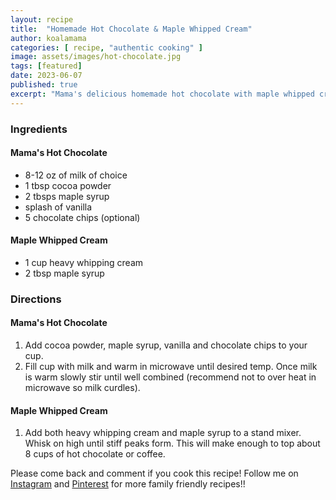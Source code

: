 ```yaml
---
layout: recipe
title:  "Homemade Hot Chocolate & Maple Whipped Cream"
author: koalamama
categories: [ recipe, "authentic cooking" ]
image: assets/images/hot-chocolate.jpg
tags: [featured]
date: 2023-06-07
published: true
excerpt: "Mama's delicious homemade hot chocolate with maple whipped cream using high-quality ingredients."
---
```




### Ingredients

#### Mama's Hot Chocolate
- 8-12 oz of milk of choice
- 1 tbsp cocoa powder
- 2 tbsps maple syrup
- splash of vanilla
- 5 chocolate chips (optional)

#### Maple Whipped Cream
- 1 cup heavy whipping cream
- 2 tbsp maple syrup


### Directions

#### Mama's Hot Chocolate

1. Add cocoa powder, maple syrup, vanilla and chocolate chips to your cup.
2. Fill cup with milk and warm in microwave until desired temp. Once milk is warm slowly stir until well combined (recommend not to over heat in microwave so milk curdles).

#### Maple Whipped Cream

1. Add both heavy whipping cream and maple syrup to a stand mixer. Whisk on high until stiff peaks form.  This will make enough to top about 8 cups of hot chocolate or coffee.

Please come back and comment if you cook this recipe! Follow me on <a target="_blank" href="{{site.authors.koalamama.instagram}}">Instagram</a> and <a target="_blank" href="{{site.authors.koalamama.pinterest}}">Pinterest</a> for more family friendly recipes!! 


